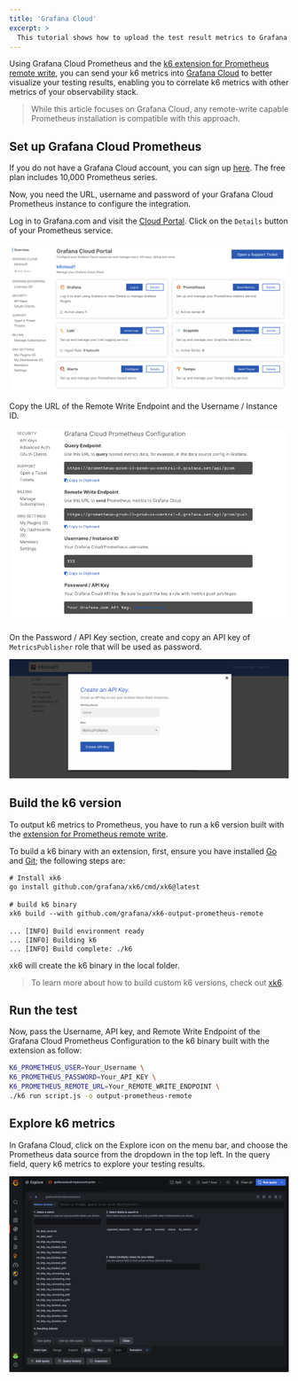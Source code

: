 ```yaml
---
title: 'Grafana Cloud'
excerpt: >
  This tutorial shows how to upload the test result metrics to Grafana Cloud using Grafana Cloud Prometheus and the k6 extension for Prometheus remote write'
---
```


Using Grafana Cloud Prometheus and the [k6 extension for Prometheus remote write](https://github.com/grafana/xk6-output-prometheus-remote), you can send your k6 metrics into [Grafana Cloud](https://grafana.com/products/cloud/) to better visualize your testing results, enabling you to correlate k6 metrics with other metrics of your observability stack.

> While this article focuses on Grafana Cloud, any remote-write capable Prometheus installation is compatible with this approach.

## Set up Grafana Cloud Prometheus

If you do not have a Grafana Cloud account, you can sign up [here](https://grafana.com/products/cloud/). The free plan includes 10,000 Prometheus series.

Now, you need the URL, username and password of your Grafana Cloud Prometheus instance to configure the integration. 

Log in to Grafana.com and visit the [Cloud Portal](https://grafana.com/docs/grafana-cloud/fundamentals/cloud-portal/). Click on the `Details` button of your Prometheus service.

![Grafana Cloud Portal](./images/GrafanaCloud/grafana_cloud_portal.png)

Copy the URL of the Remote Write Endpoint and the Username / Instance ID. 

![Grafana Cloud Prometheus Configuration](./images/GrafanaCloud/grafana_cloud_prometheus_configuration.png)

On the Password / API Key section, create and copy an API key of `MetricsPublisher` role that will be used as password.

![Create API Key](./images/GrafanaCloud/grafana_cloud_create_api_key_metrics_publisher.png)

## Build the k6 version

To output k6 metrics to Prometheus, you have to run a k6 version built with the [extension for Prometheus remote write](https://github.com/grafana/xk6-output-prometheus-remote).

To build a k6 binary with an extension, first, ensure you have installed [Go](https://golang.org/doc/install) and [Git](https://git-scm.com/); the following steps are:

```shell
# Install xk6
go install github.com/grafana/xk6/cmd/xk6@latest

# build k6 binary
xk6 build --with github.com/grafana/xk6-output-prometheus-remote

... [INFO] Build environment ready
... [INFO] Building k6
... [INFO] Build complete: ./k6
```

xk6 will create the k6 binary in the local folder. 

> To learn more about how to build custom k6 versions, check out [xk6](https://github.com/grafana/xk6). 

## Run the test

Now, pass the Username, API key, and Remote Write Endpoint of the Grafana Cloud Prometheus Configuration to the k6 binary built with the extension as follow:

```bash
K6_PROMETHEUS_USER=Your_Username \
K6_PROMETHEUS_PASSWORD=Your_API_KEY \
K6_PROMETHEUS_REMOTE_URL=Your_REMOTE_WRITE_ENDPOINT \
./k6 run script.js -o output-prometheus-remote
```

## Explore k6 metrics

In Grafana Cloud, click on the Explore icon on the menu bar, and choose the Prometheus data source from the dropdown in the top left. In the query field, query k6 metrics to explore your testing results.

![Explore k6 metrics in Grafana Cloud](./images/GrafanaCloud/grafana_cloud_explore_k6_metrics_from_extension.png)

